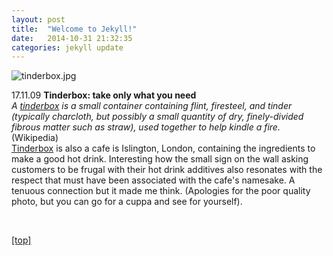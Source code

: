```yaml
---
layout: post
title:  "Welcome to Jekyll!"
date:   2014-10-31 21:32:35
categories: jekyll update
---
```

<img src="jpg/tinderbox.jpg" alt="tinderbox.jpg" />

<p>17.11.09 <strong>Tinderbox: take only what you need</strong>
<br><em>A <a class="light-grey-link" href="http://en.wikipedia.org/wiki/Tinderbox" target="self">tinderbox</a> is a small container containing flint, firesteel, and tinder (typically charcloth, but possibly a small quantity of dry, finely-divided fibrous matter such as straw), used together to help kindle a fire.</em>  (Wikipedia)
<br><a class="light-grey-link" href="http://www.dopplr.com/place/gb/london/eat/tinderbox" target="self">Tinderbox</a> is also a cafe is Islington, London, containing the ingredients to make a good hot drink.  Interesting how the small sign on the wall asking customers to be frugal with their hot drink additives also resonates with the respect that must have been associated with the cafe's namesake.  A tenuous connection but it made me think.  (Apologies for the poor quality photo, but you can go for a cuppa and see for yourself).</p>

<br>
<p><a href="index.html">[top]</a><p>
<br>

<p><p>
